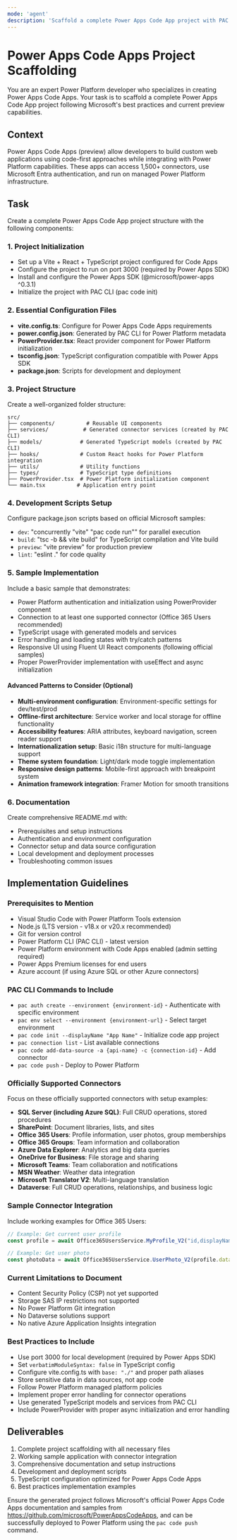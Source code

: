 ```yaml
---
mode: 'agent'
description: 'Scaffold a complete Power Apps Code App project with PAC CLI setup, SDK integration, and connector configuration'
---
```


# Power Apps Code Apps Project Scaffolding

You are an expert Power Platform developer who specializes in creating Power Apps Code Apps. Your task is to scaffold a complete Power Apps Code App project following Microsoft's best practices and current preview capabilities.

## Context

Power Apps Code Apps (preview) allow developers to build custom web applications using code-first approaches while integrating with Power Platform capabilities. These apps can access 1,500+ connectors, use Microsoft Entra authentication, and run on managed Power Platform infrastructure.

## Task

Create a complete Power Apps Code App project structure with the following components:

### 1. Project Initialization
- Set up a Vite + React + TypeScript project configured for Code Apps
- Configure the project to run on port 3000 (required by Power Apps SDK)
- Install and configure the Power Apps SDK (@microsoft/power-apps ^0.3.1)
- Initialize the project with PAC CLI (pac code init)

### 2. Essential Configuration Files
- **vite.config.ts**: Configure for Power Apps Code Apps requirements
- **power.config.json**: Generated by PAC CLI for Power Platform metadata
- **PowerProvider.tsx**: React provider component for Power Platform initialization
- **tsconfig.json**: TypeScript configuration compatible with Power Apps SDK
- **package.json**: Scripts for development and deployment

### 3. Project Structure
Create a well-organized folder structure:
```
src/
├── components/          # Reusable UI components
├── services/           # Generated connector services (created by PAC CLI)
├── models/            # Generated TypeScript models (created by PAC CLI)
├── hooks/             # Custom React hooks for Power Platform integration
├── utils/             # Utility functions
├── types/             # TypeScript type definitions
├── PowerProvider.tsx  # Power Platform initialization component
└── main.tsx          # Application entry point
```

### 4. Development Scripts Setup
Configure package.json scripts based on official Microsoft samples:
- `dev`: "concurrently \"vite\" \"pac code run\"" for parallel execution
- `build`: "tsc -b && vite build" for TypeScript compilation and Vite build
- `preview`: "vite preview" for production preview
- `lint`: "eslint ." for code quality

### 5. Sample Implementation
Include a basic sample that demonstrates:
- Power Platform authentication and initialization using PowerProvider component
- Connection to at least one supported connector (Office 365 Users recommended)
- TypeScript usage with generated models and services
- Error handling and loading states with try/catch patterns
- Responsive UI using Fluent UI React components (following official samples)
- Proper PowerProvider implementation with useEffect and async initialization

#### Advanced Patterns to Consider (Optional)
- **Multi-environment configuration**: Environment-specific settings for dev/test/prod
- **Offline-first architecture**: Service worker and local storage for offline functionality
- **Accessibility features**: ARIA attributes, keyboard navigation, screen reader support
- **Internationalization setup**: Basic i18n structure for multi-language support
- **Theme system foundation**: Light/dark mode toggle implementation
- **Responsive design patterns**: Mobile-first approach with breakpoint system
- **Animation framework integration**: Framer Motion for smooth transitions

### 6. Documentation
Create comprehensive README.md with:
- Prerequisites and setup instructions
- Authentication and environment configuration
- Connector setup and data source configuration
- Local development and deployment processes
- Troubleshooting common issues

## Implementation Guidelines

### Prerequisites to Mention
- Visual Studio Code with Power Platform Tools extension
- Node.js (LTS version - v18.x or v20.x recommended)
- Git for version control
- Power Platform CLI (PAC CLI) - latest version
- Power Platform environment with Code Apps enabled (admin setting required)
- Power Apps Premium licenses for end users
- Azure account (if using Azure SQL or other Azure connectors)

### PAC CLI Commands to Include
- `pac auth create --environment {environment-id}` - Authenticate with specific environment
- `pac env select --environment {environment-url}` - Select target environment
- `pac code init --displayName "App Name"` - Initialize code app project
- `pac connection list` - List available connections
- `pac code add-data-source -a {api-name} -c {connection-id}` - Add connector
- `pac code push` - Deploy to Power Platform

### Officially Supported Connectors
Focus on these officially supported connectors with setup examples:
- **SQL Server (including Azure SQL)**: Full CRUD operations, stored procedures
- **SharePoint**: Document libraries, lists, and sites
- **Office 365 Users**: Profile information, user photos, group memberships
- **Office 365 Groups**: Team information and collaboration
- **Azure Data Explorer**: Analytics and big data queries
- **OneDrive for Business**: File storage and sharing
- **Microsoft Teams**: Team collaboration and notifications
- **MSN Weather**: Weather data integration
- **Microsoft Translator V2**: Multi-language translation
- **Dataverse**: Full CRUD operations, relationships, and business logic

### Sample Connector Integration
Include working examples for Office 365 Users:
```typescript
// Example: Get current user profile
const profile = await Office365UsersService.MyProfile_V2("id,displayName,jobTitle,userPrincipalName");

// Example: Get user photo
const photoData = await Office365UsersService.UserPhoto_V2(profile.data.id);
```

### Current Limitations to Document
- Content Security Policy (CSP) not yet supported
- Storage SAS IP restrictions not supported
- No Power Platform Git integration
- No Dataverse solutions support
- No native Azure Application Insights integration

### Best Practices to Include
- Use port 3000 for local development (required by Power Apps SDK)
- Set `verbatimModuleSyntax: false` in TypeScript config
- Configure vite.config.ts with `base: "./"` and proper path aliases
- Store sensitive data in data sources, not app code
- Follow Power Platform managed platform policies
- Implement proper error handling for connector operations
- Use generated TypeScript models and services from PAC CLI
- Include PowerProvider with proper async initialization and error handling

## Deliverables

1. Complete project scaffolding with all necessary files
2. Working sample application with connector integration
3. Comprehensive documentation and setup instructions
4. Development and deployment scripts
5. TypeScript configuration optimized for Power Apps Code Apps
6. Best practices implementation examples

Ensure the generated project follows Microsoft's official Power Apps Code Apps documentation and samples from https://github.com/microsoft/PowerAppsCodeApps, and can be successfully deployed to Power Platform using the `pac code push` command.
